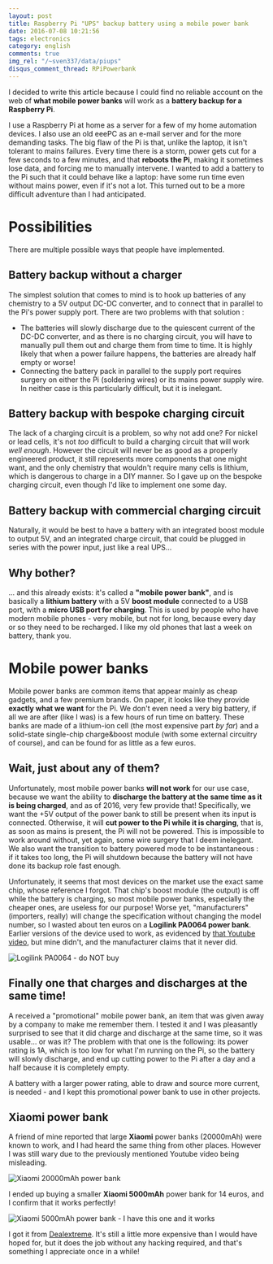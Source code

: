 ```yaml
---
layout: post
title: Raspberry Pi "UPS" backup battery using a mobile power bank
date: 2016-07-08 10:21:56
tags: electronics
category: english
comments: true
img_rel: "/~sven337/data/piups"
disqus_comment_thread: RPiPowerbank
---
```


I decided to write this article because I could find no reliable account on the web of **what mobile power banks** will work as a **battery backup for a Raspberry Pi**.

I use a Raspberry Pi at home as a server for a few of my home automation devices. I also use an old eeePC as an e-mail server and for the more demanding tasks. The big flaw of the Pi is that, unlike the laptop, it isn't tolerant to mains failures. Every time there is a storm, power gets cut for a few seconds to a few minutes, and that **reboots the Pi**, making it sometimes lose data, and forcing me to manually intervene. I wanted to add a battery to the Pi such that it could behave like a laptop: have some run time even without mains power, even if it's not a lot. This turned out to be a more difficult adventure than I had anticipated.

# Possibilities

There are multiple possible ways that people have implemented. 

## Battery backup without a charger

The simplest solution that comes to mind is to hook up batteries of any chemistry to a 5V output DC-DC converter, and to connect that in parallel to the Pi's power supply port. 
There are two problems with that solution :

- The batteries will slowly discharge due to the quiescent current of the DC-DC converter, and as there is no charging circuit, you will have to manually pull them out and charge them from time to time. It is highly likely that when a power failure happens, the batteries are already half empty or worse!
- Connecting the battery pack in parallel to the supply port requires surgery on either the Pi (soldering wires) or its mains power supply wire. In neither case is this particularly difficult, but it is inelegant.

## Battery backup with bespoke charging circuit

The lack of a charging circuit is a problem, so why not add one? For nickel or lead cells, it's not *too* difficult to build a charging circuit that will work *well enough*. However the circuit will never be as good as a properly engineered product, it still represents more components that one might want, and the only chemistry that wouldn't require many cells is lithium, which is dangerous to charge in a DIY manner. 
So I gave up on the bespoke charging circuit, even though I'd like to implement one some day.

## Battery backup with commercial charging circuit

Naturally, it would be best to have a battery with an integrated boost module to output 5V, and an integrated charge circuit, that could be plugged in series with the power input, just like a real UPS...

## Why bother?

... and this already exists: it's called a **"mobile power bank"**, and is basically a **lithium battery** with a 5V **boost module** connected to a USB port, with a **micro USB port for charging**. This is used by people who have modern mobile phones - very mobile, but not for long, because every day or so they need to be recharged. I like my old phones that last a week on battery, thank you.

# Mobile power banks

Mobile power banks are common items that appear mainly as cheap gadgets, and a few premium brands. On paper, it looks like they provide **exactly what we want** for the Pi. We don't even need a very big battery, if all we are after (like I was) is a few hours of run time on battery.
These banks are made of a lithium-ion cell (the most expensive part *by far*) and a solid-state single-chip charge&boost module (with some external circuitry of course), and can be found for as little as a few euros.

## Wait, just about any of them?

Unfortunately, most mobile power banks **will not work** for our use case, because we want the ability to **discharge the battery at the same time as it is being charged**, and as of 2016, very few provide that! Specifically, we want the +5V output of the power bank to still be present when its input is connected. Otherwise, it will **cut power to the Pi while it is charging**, that is, as soon as mains is present, the Pi will not be powered. This is impossible to work around without, yet again, some wire surgery that I deem inelegant. 
We also want the transition to battery powered mode to be instantaneous : if it takes too long, the Pi will shutdown because the battery will not have done its backup role fast enough. 

Unfortunately, it seems that most devices on the market use the exact same chip, whose reference I forgot. That chip's boost module (the output) is off while the battery is charging, so most mobile power banks, especially the cheaper ones, are useless for our purpose! Worse yet, "manufacturers" (importers, really) will change the specification without changing the model number, so I wasted about ten euros on a **Logilink PA0064 power bank**. Earlier versions of the device used to work, as evidenced by [that Youtube video](https://www.youtube.com/watch?v=6nh11axTXQo), but mine didn't, and the manufacturer claims that it never did.

![Logilink PA0064 - do NOT buy](LOGILINK_PA0064.jpg)

## Finally one that charges and discharges at the same time!

A received a "promotional" mobile power bank, an item that was given away by a company to make me remember them. I tested it and I was pleasantly surprised to see that it did charge and discharge at the same time, so it was usable... or was it?
The problem with that one is the following: its power rating is 1A, which is too low for what I'm running on the Pi, so the battery will slowly discharge, and end up cutting power to the Pi after a day and a half because it is completely empty.

A battery with a larger power rating, able to draw and source more current, is needed - and I kept this promotional power bank to use in other projects.

## Xiaomi power bank

A friend of mine reported that large **Xiaomi** power banks (20000mAh) were known to work, and I had heard the same thing from other places. However I was still wary due to the previously mentioned Youtube video being misleading. 

![Xiaomi 20000mAh power bank](xiaomi20k.jpg)

I ended up buying a smaller **Xiaomi 5000mAh** power bank for 14 euros, and I confirm that it works perfectly!

![Xiaomi 5000mAh power bank - I have this one and it works](xiaomi5k.jpg)


I got it from [Dealextreme](http://www.dx.com/p/xiaomi-universal-5000mah-li-po-mobile-usb-power-source-bank-silvery-365318). It's still a little more expensive than I would have hoped for, but it does the job without any hacking required, and that's something I appreciate once in a while!
<script>
    $(document).ready(function() {
		$("a[href$='.jpg'],a[href$='.jpeg'],a[href$='.png'],a[href$='.gif']").attr('rel', 'gallery').fancybox();
    });
</script>


